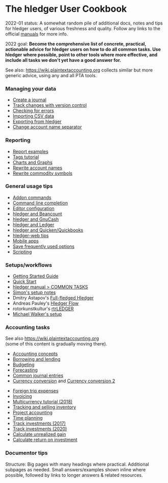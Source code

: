 # The hledger User Cookbook

2022-01 status:
A somewhat random pile of additional docs, notes and tips for hledger users,
of various freshness and quality. Follow any links to the official [manuals](manuals.html) for more info.

2022 goal:
**Become the comprehensive list of concrete, practical, actionable advice for hledger users on how to do all common tasks.  Use hledger where possible, point to other tools where more effective, and include all tasks we don't yet have a good answer for.**

See also:
https://wiki.plaintextaccounting.org collects similar but more generic advice, using any and all PTA tools.

### Managing your data

- [Create a journal](create-a-journal.md)
- [Track changes with version control](track-changes-with-version-control.md)
- [Checking for errors](checking-for-errors.md)
- [Importing CSV data](import-csv.md)
- [Exporting from hledger](export.md)
- [Change account name separator](change-account-name-separator.md)

### Reporting

- [Report examples](report-examples.md)
- [Tags tutorial](tags-tutorial.md)
- [Charts and Graphs](charts.md)
- [Rewrite account names](rewrite-account-names.md)
- [Rewrite commodity symbols](rewrite-commodity-symbols.md)

### General usage tips

- [Addon commands](addons.md)
- [Command line completion](command-line-completion.md)
- [Editor configuration](editors.md)
- [hledger and Beancount](beancount.md)
- [hledger and GnuCash](gnucash.md)
- [hledger and Ledger](ledger.md)
- [hledger and Quicken/Quickbooks](quicken.md)
- [hledger-web tips](hledger-web-tips.md)
- [Mobile apps](mobile-apps.md)
- [Save frequently used options](save-frequently-used-options.md)
- [Scripting](scripting.md)

### Setups/workflows

- [Getting Started Guide](start.md)
- [Quick Start](quickstart.html)
- [hledger manual > COMMON TASKS](hledger.html#common-tasks)
- [Simon's setup notes](simons-setup.html)
- Dmitry Astapov's [Full-fledged Hledger](https://github.com/adept/full-fledged-hledger)
- Andreas Pauley's [Hledger Flow](https://github.com/apauley/hledger-flow)
- rotorkunstkultur's [rtrLEDGER](https://github.com/rotorkunstkultur/rtrledger)
- [Michael Walker's setup](https://memo.barrucadu.co.uk/personal-finance.html)

### Accounting tasks

See also <https://wiki.plaintextaccounting.org>\
(some of this content is gradually moving there).

- [Accounting concepts](accounting.md)
- [Borrowing and lending](loans.md)
- [Budgeting](budgeting.md)
- [Forecasting](forecasting.md)
- [Common journal entries](common-journal-entries.md)
- [Currency conversion](currency-conversion.md) and 
  [Currency conversion 2](conversion2.md)
<!-- [Depreciation](http://rantsideasstuff.com/posts/2018/07/08-depreciation-in-personal-finance-with-hledger) -->
- [Foreign trip expenses](foreign-trip-expenses.md)
- [Invoicing](invoicing.md)
- [Multicurrency tutorial (2018)](multicurrency-tutorial.md)
- [Tracking and selling inventory](inventory.md)
- [Project accounting](project-accounting.md)
- [Time planning](time-planning.md)
- [Track investments (2017)](track-investments.md)
- [Track investments (2020)](investments.md)
- [Calculate unrealized gain](gain.md)
- [Calculate return on investment](roi.md)

### Documentor tips

Structure:
Big pages with many headings where practical. Additional subpages as needed.
Small answers/examples shown inline where possible, followed by links to longer answers & related resources.

<!-- two column layout, skip for now >
<div style="float:left;">
</div>
<div style="float:right;">
</div>
<br clear=all>
-->
